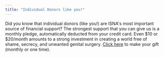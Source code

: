 ```yaml
---
title: "Individual Donors like you!"
---
```


Did you know that individual donors (like you!) are ISNA's most important source of financial support? The strongest support that you can give us is a monthly pledge, automatically deducted from your credit card. Even $10 or $20/month amounts to a strong investment in creating a world free of shame, secrecy, and unwanted genital surgery. [Click here][1] to make your gift (monthly or one time).

 [1]: /donate